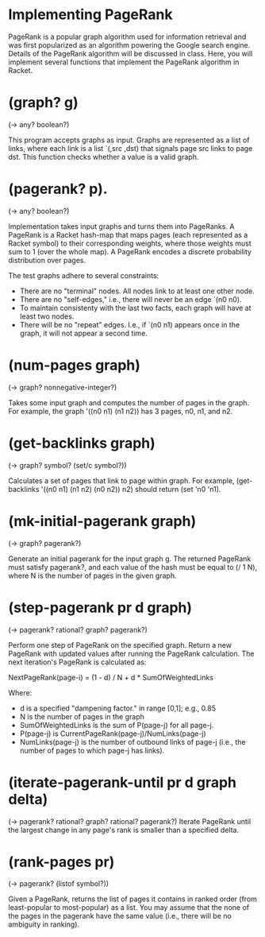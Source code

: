 # Implementing PageRank

PageRank is a popular graph algorithm used for information
retrieval and was first popularized as an algorithm powering
the Google search engine. Details of the PageRank algorithm will be
discussed in class. Here, you will implement several functions that
implement the PageRank algorithm in Racket.

# (graph? g)
(-> any? boolean?)

This program accepts graphs as input. Graphs are represented as a list
of links, where each link is a list `(,src ,dst) that signals page src
links to page dst.  This function checks whether a value is a valid
graph.

# (pagerank? p).
(-> any? boolean?)

Implementation takes input graphs and turns them into PageRanks. A
PageRank is a Racket hash-map that maps pages (each represented as a
Racket symbol) to their corresponding weights, where those weights
must sum to 1 (over the whole map).  A PageRank encodes a discrete
probability distribution over pages.

The test graphs adhere to several constraints:
+ There are no "terminal" nodes. All nodes link to at least one
other node.
+ There are no "self-edges," i.e., there will never be an edge `(n0
n0).
+ To maintain consistenty with the last two facts, each graph will
have at least two nodes.
+ There will be no "repeat" edges. I.e., if `(n0 n1) appears once
in the graph, it will not appear a second time.

# (num-pages graph)

(-> graph? nonnegative-integer?)

Takes some input graph and computes the number of pages in the
graph. For example, the graph '((n0 n1) (n1 n2)) has 3 pages, n0, n1,
and n2.

# (get-backlinks graph)
(-> graph? symbol? (set/c symbol?))

Calculates a set of pages that link to page within graph. For
example, (get-backlinks '((n0 n1) (n1 n2) (n0 n2)) n2) should
return (set 'n0 'n1).


# (mk-initial-pagerank graph)
(-> graph? pagerank?)

Generate an initial pagerank for the input graph g. The returned
PageRank must satisfy pagerank?, and each value of the hash must be
equal to (/ 1 N), where N is the number of pages in the given graph.

# (step-pagerank pr d graph)
(-> pagerank? rational? graph? pagerank?)

Perform one step of PageRank on the specified graph. Return a new
PageRank with updated values after running the PageRank
calculation. The next iteration's PageRank is calculated as:

NextPageRank(page-i) = (1 - d) / N + d * SumOfWeightedLinks

Where:
 + d is a specified "dampening factor." in range [0,1]; e.g., 0.85
 + N is the number of pages in the graph
 + SumOfWeightedLinks is the sum of P(page-j) for all page-j.
 + P(page-j) is CurrentPageRank(page-j)/NumLinks(page-j)
 + NumLinks(page-j) is the number of outbound links of page-j
 (i.e., the number of pages to which page-j has links).

# (iterate-pagerank-until pr d graph delta)
(-> pagerank? rational? graph? rational? pagerank?)
Iterate PageRank until the largest change in any page's rank is
smaller than a specified delta.

# (rank-pages pr)
(-> pagerank? (listof symbol?))

Given a PageRank, returns the list of pages it contains in ranked
order (from least-popular to most-popular) as a list. You may assume
that the none of the pages in the pagerank have the same value (i.e.,
there will be no ambiguity in ranking).


